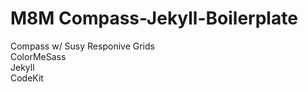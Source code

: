M8M Compass-Jekyll-Boilerplate  
==========

Compass  w/ Susy Responive Grids  
ColorMeSass  
Jekyll  
CodeKit  
